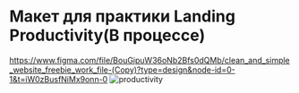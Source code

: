 # Макет для практики Landing Productivity(В процессе)
https://www.figma.com/file/BouGipuW36oNb2Bfs0dQMb/clean_and_simple_website_freebie_work_file-(Copy)?type=design&node-id=0-1&t=iW0zBusfNiMx9onn-0
![productivity](https://github.com/Hardcore90/Maket-Productivity/assets/112965595/eb8b8a09-3d21-4885-adc0-c7c6251abf6c)
